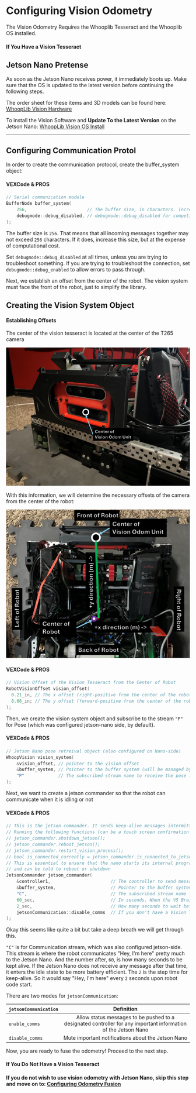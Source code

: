 # Configuring Vision Odometry

The Vision Odometry Requires the Whooplib Tesseract and the Whooplib OS installed. 

<!-- tabs:start -->

#### **If You Have a Vision Tesseract**


## Jetson Nano Pretense

As soon as the Jetson Nano receives power, it immediately boots up. Make sure that the OS is updated to the latest version before continuing the following steps.

The order sheet for these items and 3D models can be found here: [WhoopLib Vision Hardware](WhoopLibVisionHardware/README.md)

To install the Vision Software and **Update To the Latest Version** on the Jetson Nano: [WhoopLib Vision OS Install](WhoopLibVisionInstall/README.md)

---

## Configuring Communication Protol

In order to create the communication protocol, create the buffer_system object:

<!-- tabs:start -->

#### **VEXCode & PROS**

```cpp
// Serial communication module
BufferNode buffer_system(
    256,                       // The buffer size, in characters. Increase if necessary, but at the cost of computational efficiency.
    debugmode::debug_disabled, // debugmode::debug_disabled for competition use, debugmode::debug_enabled to allow the code to pass errors through
); 
```

<!-- tabs:end -->

The buffer size is ```256```. That means that all incoming messages together may not exceed ```256``` characters. If it does, increase this size, but at the expense of computational cost.

Set ```debugmode::debug_disabled``` at all times, unless you are trying to troubleshoot something. If you are trying to troubleshoot the connection, set ```debugmode::debug_enabled``` to allow errors to pass through.

Next, we establish an offset from the center of the robot. The vision system must face the front of the robot, just to simplify the library.

## Creating the Vision System Object

#### Establishing Offsets

The center of the vision tesseract is located at the center of the T265 camera

![Image](../images/VisionOdomCenter.png)

With this information, we will determine the necessary offsets of the camera from the center of the robot:

![Image](../images/VisionOdomOffset.png)

<!-- tabs:start -->

#### **VEXCode & PROS**

```cpp
// Vision Offset of the Vision Tesseract from the Center of Robot
RobotVisionOffset vision_offset(
  0.21_in, // The x offset (right-positive from the center of the robot).
  8.66_in; // The y offset (forward-positive from the center of the robot).
);
```

<!-- tabs:end -->


Then, we create the vision system object and subscribe to the stream ```"P"``` for Pose (which was configured jetson-nano side, by default).

<!-- tabs:start -->

#### **VEXCode & PROS**

```cpp
// Jetson Nano pose retreival object (also configured on Nano-side) 
WhoopVision vision_system(
    &vision_offset, // pointer to the vision offset
    &buffer_system, // Pointer to the buffer system (will be managed by the buffer system)
    "P"             // The subscribed stream name to receive the pose from the Jetson Nano
);
```

<!-- tabs:end -->


Next, we want to create a jetson commander so that the robot can communicate when it is idling or not

<!-- tabs:start -->

#### **VEXCode & PROS**

```cpp
// This is the jetson commander. It sends keep-alive messages intermittently and also allows
// Running the following functions (can be a touch screen confirmation button perhaps):
// jetson_commander.shutdown_jetson();
// jetson_commander.reboot_jetson();
// jetson_commander.restart_vision_process();
// bool is_connected_currently = jetson_commander.is_connected_to_jetson();
// This is essential to ensure that the nano starts its internal program, stop program, restarts program, 
// and can be told to reboot or shutdown
JetsonCommander jetson_commander(
    &controller1,                       // The controller to send messages to upon error
    &buffer_system,                     // Pointer to the buffer system (will be managed by the buffer system)
    "C",                                // The subscribed stream name for keep-alive, shutdown, and reboot
    60_sec,                             // In seconds. When the V5 Brain shuts down or disconnects, the Jetson Nano will keep the program running for this time before it shuts off
    2_sec,                              // How many seconds to wait before sending anoter keep alive message to Jetson (suggested 2)
    jetsonCommunication::disable_comms  // If you don't have a Vision Tesseract on your robot, set to disable_comms
);
```

<!-- tabs:end -->

Okay this seems like quite a bit but take a deep breath we will get through this.

```"C"``` is for Communication stream, which was also configured jetson-side. This stream is where the robot communicates "Hey, I'm here" pretty much to the Jetson Nano. And the number after, ```60```, is how many seconds to be kept alive. If the Jetson Nano does not receive any message after that time, it enters the idle state to be more battery efficient. The ```2``` is the step time for keep-alive. So it would say "Hey, I'm here" every ```2``` seconds upon robot code start.

There are two modes for ```jetsonCommunication```:

| ```jetsonCommunication```     | Definition | 
|----------|:--------:|
| ```enable_comms```    | Allow status messages to be pushed to a designated controller for any important information of the Jetson Nano     |
| ```disable_comms```    | Mute important notifications about the Jetson Nano     |

Now, you are ready to fuse the odometry! Proceed to the next step.

#### **If You Do Not Have a Vision Tesseract**

#### If you do not wish to use vision odometry with Jetson Nano, skip this step and move on to:  [Configuring Odometry Fusion](ConfiguringOdomFusion/README.md)

<!-- tabs:end -->
